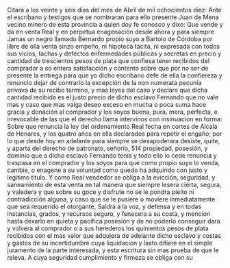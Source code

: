 Citará a los veinte y seis días del mes de Abril de mil ochocientos diez: Ante el escribano y testigos que se nombraran para ello presente Juan de Mena vecino minero de esta provincia a quien doy fe conosco y dixo: Que vende y da en venta Real y en perpetua enagenación desde ahora y para siempre Jamas un negro llamado Bernardo propio suyo a Bartolo de Córdoba por libre de olla venta sinzo empeño, ni hipoteca tácita, ni expresada con todos sus vicios, tachas y defectos enfermedades públicas y secretas en precio y cantidad de trescientos pesos de plata que confiesa tener recibidos del comprador a so entera satisfacción y contento sobre que por no ser de presente la entrega para que yo dicho escribano defe de ella la confiereza y renuncio dejar de contrarío la excepción de la non numerata pecunia privava de su recibo termino, y mas leyes del caso y declaro que dicha cantidad recibida es el justo precio de dicho esclavo Fernando que no vale mas y caso que mas valga deseo exceso en mucha o poca suma hace gracia y donación al comprador y los soyos buena, pura, mera, perfecta, e irrevocable de las que el derecho llama intervinos con insinuacion en forma: Sobre que renuncia la ley del ordenamiento Real fecha en cortes de Alcalá de Henares, y los quatro años en ella declarados para repetir el engaño; por lo que desde hoy en adelante para siempre se desapoderara desiste, quite, y aparta del derecho de patronato, señorío, 514 propiedad, posesión, y dominio que a dicho esclavo Fernando tenía y todo ello lo cede renuncia y traspasa en el comprador y los soyos para que como propio suyo lo venda, cambie, o enagene a su voluntad como quedo ha adquirido con justo y legitimo titulo. Y como Real vendedor se obliga a la evicción, seguridad, y saneamiento de esta venta en tal manera que siempre lesera cierta, segura, y valedera y que sobre su goce y disfrute no se le pondra pleito ni contradicción alguna, y caso que se le pusiere o moviere inmediatamente que sea requerido el otorgante, Saldrá a la voz, y defensa y en todas instancias, grados, y recursos seguro, y fenecera a su costa, y mencion hasta dexarlo en quieta y pacifica posesión y de no poderlo conseguir dara y volvera al comprador o a sus herederos los quinientos pesos de plata recibidos con el mas valor que adquiera de adelante dicho esclavo y costas y gastos de su incertidumbre cuya liquidacion y lasto difiere en el simple juramento de la parte interesada, y esta escritura sin mas prueba de que le releva. A cuya seguridad cumplimiento y firmeza se obliga con su